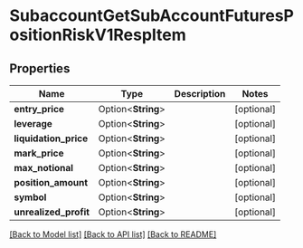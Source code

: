 # SubaccountGetSubAccountFuturesPositionRiskV1RespItem

## Properties

Name | Type | Description | Notes
------------ | ------------- | ------------- | -------------
**entry_price** | Option<**String**> |  | [optional]
**leverage** | Option<**String**> |  | [optional]
**liquidation_price** | Option<**String**> |  | [optional]
**mark_price** | Option<**String**> |  | [optional]
**max_notional** | Option<**String**> |  | [optional]
**position_amount** | Option<**String**> |  | [optional]
**symbol** | Option<**String**> |  | [optional]
**unrealized_profit** | Option<**String**> |  | [optional]

[[Back to Model list]](../README.md#documentation-for-models) [[Back to API list]](../README.md#documentation-for-api-endpoints) [[Back to README]](../README.md)


